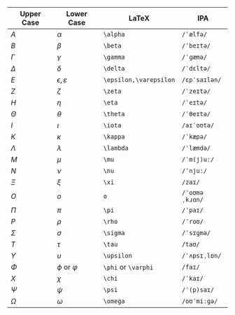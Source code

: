 
| Upper Case | Lower Case             | LaTeX                  | IPA            |
| ---------- | ---------------------- | ---------------------- | -------------- |
| $A$        | $\alpha$               | `\alpha`               | `/ˈælfə/`      |
| $B$        | $\beta$                | `\beta`                | `/ˈbeɪtə/`     |
| $\Gamma$   | $\gamma$               | `\gamma`               | `/ˈɡæmə/`      |
| $\Delta$   | $\delta$               | `\delta`               | `/ˈdɛltə/`     |
| $E$        | $\epsilon,\varepsilon$ | `\epsilon,\varepsilon` | `/ɛpˈsaɪlən/`  |
| $Z$        | $\zeta$                | `\zeta`                | `/ˈzeɪtə/`     |
| $H$        | $\eta$                 | `\eta`                 | `/ˈeɪtə/`      |
| $\Theta$   | $\theta$               | `\theta`               | `/ˈθeɪtə/`     |
| $I$        | $\iota$                | `\iota`                | `/aɪˈoʊtə/`    |
| $K$        | $\kappa$               | `\kappa`               | `/ˈkæpə/`      |
| $\Lambda$  | $\lambda$              | `\lambda`              | `/ˈlæmdə/`     |
| $M$        | $\mu$                  | `\mu`                  | `/ˈm(j)uː/`    |
| $N$        | $\nu$                  | `\nu`                  | `/ˈnjuː/`      |
| $\Xi$      | $\xi$                  | `\xi`                  | `/zaɪ/`        |
| $O$        | $o$                    | `o`                    | `/ˈoʊməˌkɹɑn/` |
| $\Pi$      | $\pi$                  | `\pi`                  | `/ˈpaɪ/`       |
| $P$        | $\rho$                 | `\rho`                 | `/ˈroʊ/`       |
| $\Sigma$   | $\sigma$               | `\sigma`               | `/ˈsɪɡmə/`     |
| $T$        | $\tau$                 | `\tau`                 | `/taʊ/`        |
| $\Upsilon$ | $\upsilon$             | `\upsilon`             | `/ˈʌpsɪˌlɒn/`  |
| $\Phi$     | $\phi$ or $\varphi$    | `\phi` or `\varphi`    | `/faɪ/`        |
| $X$        | $\chi$                 | `\chi`                 | `/ˈkaɪ/`       |
| $\Psi$     | $\psi$                 | `\psi`                 | `/ˈ(p)saɪ/`    |
| $\Omega$   | $\omega$               | `\omega`               | `/oʊˈmiːɡə/`   |


